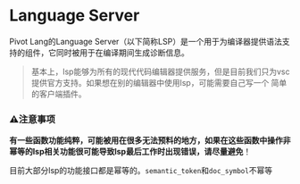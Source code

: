 # Language Server

Pivot Lang的Language Server（以下简称LSP）是一个用于为编译器提供语法支持的组件，它同时被用于在编译期间生成诊断信息。  

> 基本上，lsp能够为所有的现代代码编辑器提供服务，但是目前我们只为vsc提供官方支持。如果想在别的编辑器中使用lsp，可能需要自己写一个
> 简单的客户端插件。


### ⚠️注意事项
**有一些函数功能纯粹，可能被用在很多无法预料的地方，如果在这些函数中操作非幂等的lsp相关功能很可能导致lsp最后工作时出现错误，请尽量避免**！  

目前大部分lsp的功能接口都是幂等的。`semantic_token`和`doc_symbol`不幂等